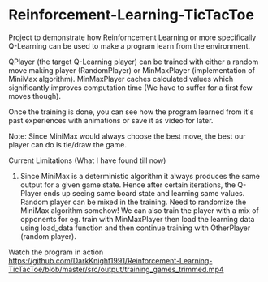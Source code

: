# Reinforcement-Learning-TicTacToe
Project to demonstrate how Reinforncement Learning or more specifically Q-Learning can be used to make a program learn from the environment.

QPlayer (the target Q-Learning player) can be trained with either a random move making player (RandomPlayer) or MinMaxPlayer (implementation of MiniMax algorithm). MinMaxPlayer caches calculated values which significantly improves computation time (We have to suffer for a first few moves though).

Once the training is done, you can see how the program learned from it's past experiences with animations or save it as video for later.

Note: Since MiniMax would always choose the best move, the best our player can do is tie/draw the game.

Current Limitations (What I have found till now) 
1. Since MiniMax is a deterministic algorithm it always produces the same output for a given game state. Hence after certain iterations, the Q-Player ends up seeing same board state and learning same values. Random player can be mixed in the training. Need to randomize the MiniMax algorithm somehow! We can also train the player with a mix of opponents for eg. train with MinMaxPlayer then load the learning data using load_data function and then continue training with OtherPlayer (random player). 

Watch the program in action https://github.com/DarkKnight1991/Reinforcement-Learning-TicTacToe/blob/master/src/output/training_games_trimmed.mp4

